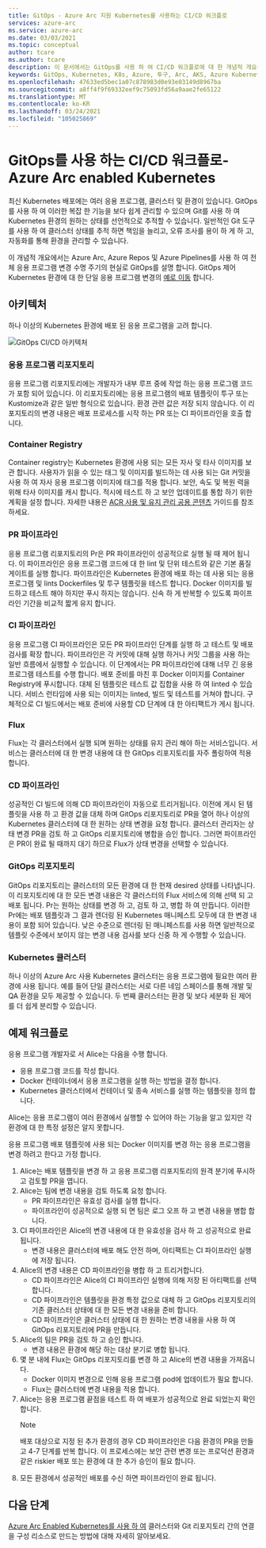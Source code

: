 ```yaml
---
title: GitOps - Azure Arc 지원 Kubernetes를 사용하는 CI/CD 워크플로
services: azure-arc
ms.service: azure-arc
ms.date: 03/03/2021
ms.topic: conceptual
author: tcare
ms.author: tcare
description: 이 문서에서는 GitOps를 사용 하 여 CI/CD 워크플로에 대 한 개념적 개요를 제공 합니다.
keywords: GitOps, Kubernetes, K8s, Azure, 투구, Arc, AKS, Azure Kubernetes Service, 컨테이너, CI, CD, Azure DevOps
ms.openlocfilehash: 47633ed5bec1a07c878983d0e93e03149d8967ba
ms.sourcegitcommit: a8ff4f9f69332eef9c75093fd56a9aae2fe65122
ms.translationtype: MT
ms.contentlocale: ko-KR
ms.lasthandoff: 03/24/2021
ms.locfileid: "105025869"
---
```

# <a name="cicd-workflow-using-gitops---azure-arc-enabled-kubernetes"></a>GitOps를 사용 하는 CI/CD 워크플로-Azure Arc enabled Kubernetes

최신 Kubernetes 배포에는 여러 응용 프로그램, 클러스터 및 환경이 있습니다. GitOps를 사용 하 여 이러한 복잡 한 기능을 보다 쉽게 관리할 수 있으며 Git를 사용 하 여 Kubernetes 환경의 원하는 상태를 선언적으로 추적할 수 있습니다. 일반적인 Git 도구를 사용 하 여 클러스터 상태를 추적 하면 책임을 늘리고, 오류 조사를 용이 하 게 하 고, 자동화를 통해 환경을 관리할 수 있습니다.

이 개념적 개요에서는 Azure Arc, Azure Repos 및 Azure Pipelines를 사용 하 여 전체 응용 프로그램 변경 수명 주기의 현실로 GitOps를 설명 합니다. GitOps 제어 Kubernetes 환경에 대 한 단일 응용 프로그램 변경의 [예로 이동](#example-workflow) 합니다.

## <a name="architecture"></a>아키텍처

하나 이상의 Kubernetes 환경에 배포 된 응용 프로그램을 고려 합니다.

![GitOps CI/CD 아키텍처](./media/gitops-arch.png)

### <a name="application-repo"></a>응용 프로그램 리포지토리
응용 프로그램 리포지토리에는 개발자가 내부 루프 중에 작업 하는 응용 프로그램 코드가 포함 되어 있습니다. 이 리포지토리에는 응용 프로그램의 배포 템플릿이 투구 또는 Kustomize과 같은 일반 형식으로 있습니다. 환경 관련 값은 저장 되지 않습니다. 이 리포지토리의 변경 내용은 배포 프로세스를 시작 하는 PR 또는 CI 파이프라인을 호출 합니다.
### <a name="container-registry"></a>Container Registry
Container registry는 Kubernetes 환경에 사용 되는 모든 자사 및 타사 이미지를 보관 합니다. 사용자가 읽을 수 있는 태그 및 이미지를 빌드하는 데 사용 되는 Git 커밋을 사용 하 여 자사 응용 프로그램 이미지에 태그를 적용 합니다. 보안, 속도 및 복원 력을 위해 타사 이미지를 캐시 합니다. 적시에 테스트 하 고 보안 업데이트를 통합 하기 위한 계획을 설정 합니다. 자세한 내용은 [ACR 사용 및 유지 관리 공용 콘텐츠](../../container-registry/tasks-consume-public-content.md) 가이드를 참조 하세요.
### <a name="pr-pipeline"></a>PR 파이프라인
응용 프로그램 리포지토리의 Pr은 PR 파이프라인이 성공적으로 실행 될 때 제어 됩니다. 이 파이프라인은 응용 프로그램 코드에 대 한 lint 및 단위 테스트와 같은 기본 품질 게이트를 실행 합니다. 파이프라인은 Kubernetes 환경에 배포 하는 데 사용 되는 응용 프로그램 및 lints Dockerfiles 및 투구 템플릿을 테스트 합니다. Docker 이미지를 빌드하고 테스트 해야 하지만 푸시 하지는 않습니다. 신속 하 게 반복할 수 있도록 파이프라인 기간을 비교적 짧게 유지 합니다.
### <a name="ci-pipeline"></a>CI 파이프라인
응용 프로그램 CI 파이프라인은 모든 PR 파이프라인 단계를 실행 하 고 테스트 및 배포 검사를 확장 합니다. 파이프라인은 각 커밋에 대해 실행 하거나 커밋 그룹을 사용 하는 일반 흐름에서 실행할 수 있습니다. 이 단계에서는 PR 파이프라인에 대해 너무 긴 응용 프로그램 테스트를 수행 합니다. 배포 준비를 마친 후 Docker 이미지를 Container Registry에 푸시합니다. 대체 된 템플릿은 테스트 값 집합을 사용 하 여 linted 수 있습니다. 서비스 런타임에 사용 되는 이미지는 linted, 빌드 및 테스트를 거쳐야 합니다. 구체적으로 CI 빌드에서는 배포 준비에 사용할 CD 단계에 대 한 아티팩트가 게시 됩니다.
### <a name="flux"></a>Flux
Flux는 각 클러스터에서 실행 되며 원하는 상태를 유지 관리 해야 하는 서비스입니다. 서비스는 클러스터에 대 한 변경 내용에 대 한 GitOps 리포지토리를 자주 폴링하여 적용 합니다.
### <a name="cd-pipeline"></a>CD 파이프라인
성공적인 CI 빌드에 의해 CD 파이프라인이 자동으로 트리거됩니다. 이전에 게시 된 템플릿을 사용 하 고 환경 값을 대체 하며 GitOps 리포지토리로 PR을 열어 하나 이상의 Kubernetes 클러스터에 대 한 원하는 상태 변경을 요청 합니다. 클러스터 관리자는 상태 변경 PR을 검토 하 고 GitOps 리포지토리에 병합을 승인 합니다. 그러면 파이프라인은 PR이 완료 될 때까지 대기 하므로 Flux가 상태 변경을 선택할 수 있습니다.
### <a name="gitops-repo"></a>GitOps 리포지토리
GitOps 리포지토리는 클러스터의 모든 환경에 대 한 현재 desired 상태를 나타냅니다. 이 리포지토리에 대 한 모든 변경 내용은 각 클러스터의 Flux 서비스에 의해 선택 되 고 배포 됩니다. Pr는 원하는 상태를 변경 하 고, 검토 하 고, 병합 하 여 만듭니다. 이러한 Pr에는 배포 템플릿과 그 결과 렌더링 된 Kubernetes 매니페스트 모두에 대 한 변경 내용이 포함 되어 있습니다. 낮은 수준으로 렌더링 된 매니페스트를 사용 하면 일반적으로 템플릿 수준에서 보이지 않는 변경 내용 검사를 보다 신중 하 게 수행할 수 있습니다.
### <a name="kubernetes-clusters"></a>Kubernetes 클러스터
하나 이상의 Azure Arc 사용 Kubernetes 클러스터는 응용 프로그램에 필요한 여러 환경에 사용 됩니다. 예를 들어 단일 클러스터는 서로 다른 네임 스페이스를 통해 개발 및 QA 환경을 모두 제공할 수 있습니다. 두 번째 클러스터는 환경 및 보다 세분화 된 제어를 더 쉽게 분리할 수 있습니다.
## <a name="example-workflow"></a>예제 워크플로
응용 프로그램 개발자로 서 Alice는 다음을 수행 합니다.
* 응용 프로그램 코드를 작성 합니다.
* Docker 컨테이너에서 응용 프로그램을 실행 하는 방법을 결정 합니다.
* Kubernetes 클러스터에서 컨테이너 및 종속 서비스를 실행 하는 템플릿을 정의 합니다.

Alice는 응용 프로그램이 여러 환경에서 실행할 수 있어야 하는 기능을 알고 있지만 각 환경에 대 한 특정 설정은 알지 못합니다.

응용 프로그램 배포 템플릿에 사용 되는 Docker 이미지를 변경 하는 응용 프로그램을 변경 하려고 한다고 가정 합니다.

1. Alice는 배포 템플릿을 변경 하 고 응용 프로그램 리포지토리의 원격 분기에 푸시하고 검토할 PR을 엽니다.
2. Alice는 팀에 변경 내용을 검토 하도록 요청 합니다.
    * PR 파이프라인은 유효성 검사를 실행 합니다.
    * 파이프라인이 성공적으로 실행 되 면 팀은 로그 오프 하 고 변경 내용을 병합 합니다.
3. CI 파이프라인은 Alice의 변경 내용에 대 한 유효성을 검사 하 고 성공적으로 완료 됩니다.
    * 변경 내용은 클러스터에 배포 해도 안전 하며, 아티팩트는 CI 파이프라인 실행에 저장 됩니다.
4. Alice의 변경 내용은 CD 파이프라인을 병합 하 고 트리거합니다.
    * CD 파이프라인은 Alice의 CI 파이프라인 실행에 의해 저장 된 아티팩트를 선택 합니다.
    * CD 파이프라인은 템플릿을 환경 특정 값으로 대체 하 고 GitOps 리포지토리의 기존 클러스터 상태에 대 한 모든 변경 내용을 준비 합니다.
    * CD 파이프라인은 클러스터 상태에 대 한 원하는 변경 내용을 사용 하 여 GitOps 리포지토리에 PR을 만듭니다.
5. Alice의 팀은 PR을 검토 하 고 승인 합니다.
    * 변경 내용은 환경에 해당 하는 대상 분기로 병합 됩니다.
6. 몇 분 내에 Flux는 GitOps 리포지토리를 변경 하 고 Alice의 변경 내용을 가져옵니다.
    * Docker 이미지 변경으로 인해 응용 프로그램 pod에 업데이트가 필요 합니다.
    * Flux는 클러스터에 변경 내용을 적용 합니다.
7. Alice는 응용 프로그램 끝점을 테스트 하 여 배포가 성공적으로 완료 되었는지 확인 합니다.
   > [!NOTE]
   > 배포 대상으로 지정 된 추가 환경의 경우 CD 파이프라인은 다음 환경의 PR을 만들고 4-7 단계를 반복 합니다. 이 프로세스에는 보안 관련 변경 또는 프로덕션 환경과 같은 riskier 배포 또는 환경에 대 한 추가 승인이 필요 합니다.
8.  모든 환경에서 성공적인 배포를 수신 하면 파이프라인이 완료 됩니다.

## <a name="next-steps"></a>다음 단계
[Azure Arc Enabled Kubernetes를 사용 하 여](./conceptual-configurations.md) 클러스터와 Git 리포지토리 간의 연결을 구성 리소스로 만드는 방법에 대해 자세히 알아보세요.